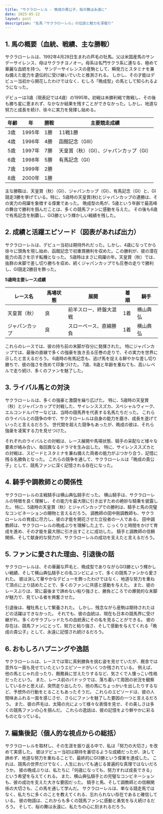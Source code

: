 ```yaml
---
title: "サクラローレル - 晩成の貴公子、桜の舞は永遠に"
date: 2025-05-22
layout: post
description: "名馬『サクラローレル』の伝説と魅力を深堀り"
---
```


## 1. 馬の概要（血統、戦績、主な勝鞍）

サクラローレルは、1992年4月28日生まれの芦毛の牡馬。父は米国産馬のサンデーサイレンス、母はサクラチヨノオー。母系は名門サクラ系に連なる、極めて華麗な血統を持つ。  サンデーサイレンスの産駒として、瞬発力とスタミナを兼ね備えた能力を遺伝的に受け継いでいたと推測される。  しかし、その才能はデビュー当初から開花したわけではなく、むしろ「晩成型」の馬として知られるようになった。

デビューは3歳（現表記では4歳）の1995年。初戦は未勝利戦で敗戦し、その後も勝ち星に恵まれず、なかなか結果を残すことができなかった。しかし、地道な努力と成長を続け、徐々に実力を発揮し始める。

| 年齢 | 年 | 勝鞍 | 主要競走成績 |
|---|---|---|---|
| 3歳 | 1995年 | 1勝 | 11戦1勝 |
| 4歳 | 1996年 | 4勝 | 函館記念（GIII） |
| 5歳 | 1997年 | 7勝 | 天皇賞（秋）（GI）、ジャパンカップ（GI） |
| 6歳 | 1998年 | 5勝 | 有馬記念（GI） |
| 7歳 | 1999年 | 2勝 | |
| 8歳 | 2000年 | 1勝 | |

主な勝鞍は、天皇賞（秋）（GI）、ジャパンカップ（GI）、有馬記念（GI）と、GI競走3勝を挙げている。特に、5歳時の天皇賞(秋)とジャパンカップの連勝は、その実力の飛躍を象徴する偉業であった。  晩成型の馬が、5歳という年齢で最高峰の舞台で勝利を掴んだことは、多くの競馬ファンに感動を与えた。  その後も6歳で有馬記念を制覇し、GI3勝という輝かしい戦績を残した。


## 2. 成績と活躍エピソード（図表があれば出力）

サクラローレルは、デビュー当初は期待外れだった。しかし、4歳になってから徐々に頭角を現し始め、函館記念で初重賞勝利を収めた。この勝利が、彼の潜在能力の高さを示す転機となった。  5歳時はまさに飛躍の年。天皇賞（秋）では、抜群の末脚で差し切り勝ちを収め、続くジャパンカップでも圧巻の走りで勝利し、GI競走2勝目を飾った。

**5歳時主要レース成績**

| レース名 | 馬場状態 | 展開 | 着順 | 騎手 |
|---|---|---|---|---|
| 天皇賞（秋） | 良 | 前半スロー、終盤大混戦 | 1着 | 横山典弘 |
| ジャパンカップ | 良 | スローペース、直線勝負 | 1着 | 横山典弘 |


これらのレースでは、彼の持ち前の末脚が存分に発揮された。  特にジャパンカップでは、最後の直線で多くの強豪を抜き去る圧巻の走りで、その実力を世界に示したと言えるだろう。  6歳時の有馬記念も、逃げ馬を捉える鮮やかな差し切り勝ちで、彼の強さを改めて印象づけた。  7歳、8歳と年齢を重ねても、高いレベルで走り続け、多くのファンを魅了した。


## 3. ライバル馬との対決

サクラローレルは、多くの強豪と激闘を繰り広げた。  特に、5歳時の天皇賞（秋）とジャパンカップで対戦した、サイレンススズカ、スペシャルウィーク、エルコンドルパサーなどは、当時の競馬界を代表する名馬たちだった。  これらのライバルとの競争の中で、サクラローレルは自身の能力を磨き、成長を遂げていったと言えるだろう。  世代間を超えた競争もあったが、晩成の彼は、それら強豪を凌駕する力を見せつけた。

それぞれのライバルとの対戦は、レース展開や馬場状態、騎手の采配など様々な要素が絡み合い、毎回異なるドラマを生み出した。  特に、サイレンススズカとの対戦は、スピードとスタミナを兼ね備えた両者の能力がぶつかり合う、記憶に残る名勝負となった。  これらの競争を通して、サクラローレルは「晩成の貴公子」として、競馬ファンに深く記憶される存在になった。



## 4. 騎手や調教師との関係性

サクラローレルの主戦騎手は横山典弘騎手だった。  横山騎手は、サクラローレルの特徴を良く理解し、その能力を最大限に引き出すための絶妙な騎乗を披露した。  特に、5歳時の天皇賞（秋）とジャパンカップでの勝利は、騎手と馬の完璧なコンビネーションの賜物と言えるだろう。  調教師の田中剛調教師も、サクラローレルの育成に尽力し、彼の才能を開花させた立役者の一人である。  田中調教師は、サクラローレルの晩成ぶりを理解した上で、じっくりと時間をかけて育成を進め、その才能を最大限に引き出すことに成功した。  騎手と調教師の信頼関係、そして献身的な努力が、サクラローレルの成功を支えたと言えるだろう。


## 5. ファンに愛された理由、引退後の話

サクラローレルは、その華麗な芦毛と、晩成型でありながらGI3勝という輝かしい戦績、そして横山典弘騎手との名コンビによって、多くの競馬ファンから愛された。  彼は決して華やかなデビューを飾ったわけではなく、地道な努力を重ねて頂点に上り詰めたことで、多くのファンに共感と感動を与えた。  また、彼のレースぶりは、常に最後まで諦めない粘り強さと、勝負どころでの爆発的な末脚が魅力で、見ている者を興奮させた。

引退後は、種牡馬として繋養された。  しかし、残念ながら産駒は期待されたほどの活躍はできなかった。  それでも、彼の血統は、現在も日本の競馬界に受け継がれ、多くのサラブレッドたちの血統表にその名を見ることができる。  彼の存在は、競馬ファンにとって、努力と粘り強さ、そして感動を与えてくれる「晩成の貴公子」として、永遠に記憶され続けるだろう。


## 6. おもしろハプニングや逸話

サクラローレルは、レースでは常に真剣勝負を挑む姿を見せていたが、厩舎では意外な一面も見せていたというエピソードがいくつか残されている。  例えば、他の馬とじゃれ合ったり、厩務員に甘えたりするなど、気さくで人懐っこい性格だったという。  また、レース前のパドックでは、落ち着いて周囲の状況を観察しているかと思えば、突然走り出したり、他の馬にちょっかいを出したりするなど、予想外の行動をとることもあったそうだ。  これらのエピソードは、彼の人間味あふれる一面を感じさせ、さらにファンを魅了した要因の一つと言えるだろう。  また、彼の芦毛は、太陽の光によって様々な表情を見せ、その美しさは多くの競馬ファンの心を掴んだ。  これらの逸話は、彼の記憶をより鮮やかに彩るものとなっている。


## 7. 編集後記（個人的な視点からの総括）

サクラローレルを取材し、その生涯を振り返る中で、私は「努力の大切さ」を改めて実感した。  彼はデビュー当初は期待を裏切るような成績だったが、決して諦めず、地道な努力を重ねることで、最終的にGI3勝という偉業を達成した。  これは、競馬の世界だけでなく、人生においても通じる普遍的な真理ではないだろうか。  彼の晩成ぶりは、私たちに「何歳になっても、努力すれば成長できる」という希望を与えてくれる。  また、横山典弘騎手との完璧なコンビネーションも、彼の成功を支えた大きな要因だった。  騎手と馬、そして調教師との信頼関係の大切さも、この馬を通して学んだ。  サクラローレルは、単なる競走馬ではなく、私たちに多くのことを教えてくれる、忘れられない存在であると確信している。  彼の物語は、これからも多くの競馬ファンに感動と勇気を与え続けるだろう。  そして、桜の舞は永遠に、私たちの心に刻まれるだろう。
